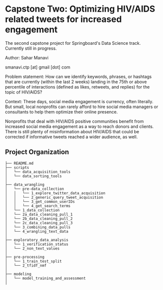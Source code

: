 Capstone Two: Optimizing HIV/AIDS related tweets for increased engagement
==============================
The second capstone project for Springboard's Data Science track. Currently still in progress.

Author: Sahar Manavi

smanavi.ctp [at] gmail [dot] com

Problem statement:
How can we identify keywords, phrases, or hashtags that are currently (within the last 2 weeks) landing in the 75th or above percentile of interactions (defined as likes, retweets, and replies) for the topic of HIV/AIDS?

Context: These days, social media engagement is currency, often literally. But small, local nonprofits can rarely afford to hire social media managers or consultants to help them optimize their online presence.

Nonprofits that deal with HIV/AIDS positive communities benefit from increased social media engagement as a way to reach donors and clients. There is still plenty of misinformation about HIV/AIDS that could be corrected if informative tweets reached a wider audience, as well.


Project Organization
------------

    ├── README.md          
    ├── scripts
    │   └── data_acquisition_tools
    │   └── data_sorting_tools
    │
    ├── data_wrangling       
    │   └── pre-data_collection
    │   │   └── 1_explore_twitter_data_acquisition
    │   │   └── 2_generic_query_tweet_acquisition
    │   │   └── 3_get_common_userIDs
    │   │   └── 4_get_search_terms
    │   └── 1_data_collection
    │   └── 2a_data_cleaning_pull_1
    │   └── 2b_data_cleaning_pull_2
    │   └── 2c_data_cleaning_pull_3
    │   └── 3_combining_data_pulls
    │   └── 4_wrangling_text_data        
    │
    ├── exploratory_data_analysis       
    │   └── 1_verification_status
    │   └── 2_non_text_values
    │
    ├── pre-processing       
    │   └── 1_train_test_split
    │   └── 2_tfidf_nmf
    │
    ├── modeling       
    │   └── model_training_and_assessment  
    │
